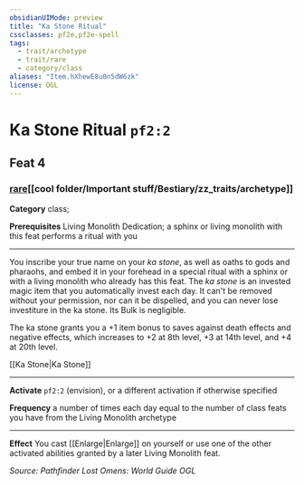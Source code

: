 ```yaml
---
obsidianUIMode: preview
title: "Ka Stone Ritual"
cssclasses: pf2e,pf2e-spell
tags:
  - trait/archetype
  - trait/rare
  - category/class
aliases: "Item.hXhewE8u0n5dW6zk"
license: OGL
---
```

# Ka Stone Ritual `pf2:2`
## Feat 4
### [rare](cool%20folder/Important%20stuff/Bestiary/zz_traits/rare.md "Rare Rarity Trait")[[cool folder/Important stuff/Bestiary/zz_traits/archetype]]

**Category** class; 



**Prerequisites** Living Monolith Dedication; a sphinx or living monolith with this feat performs a ritual with you
* * *
You inscribe your true name on your _ka stone_, as well as oaths to gods and pharaohs, and embed it in your forehead in a special ritual with a sphinx or with a living monolith who already has this feat. The _ka stone_ is an invested magic item that you automatically invest each day. It can't be removed without your permission, nor can it be dispelled, and you can never lose investiture in the ka stone. Its Bulk is negligible.

The ka stone grants you a +1 item bonus to saves against death effects and negative effects, which increases to +2 at 8th level, +3 at 14th level, and +4 at 20th level.

[[Ka Stone|Ka Stone]]

* * *

**Activate** `pf2:2` (envision), or a different activation if otherwise specified

**Frequency** a number of times each day equal to the number of class feats you have from the Living Monolith archetype

* * *

**Effect** You cast [[Enlarge|Enlarge]] on yourself or use one of the other activated abilities granted by a later Living Monolith feat.

*Source: Pathfinder Lost Omens: World Guide*
*OGL*